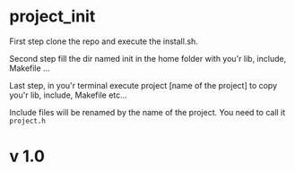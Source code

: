 # project_init
First step clone the repo and execute the install.sh.

Second step fill the dir named init in the home folder with you'r lib, include, Makefile ...

Last step, in you'r terminal execute project [name of the project] to copy you'r lib, include, Makefile etc...

Include files will be renamed by the name of the project. You need to call it `project.h`

# v 1.0